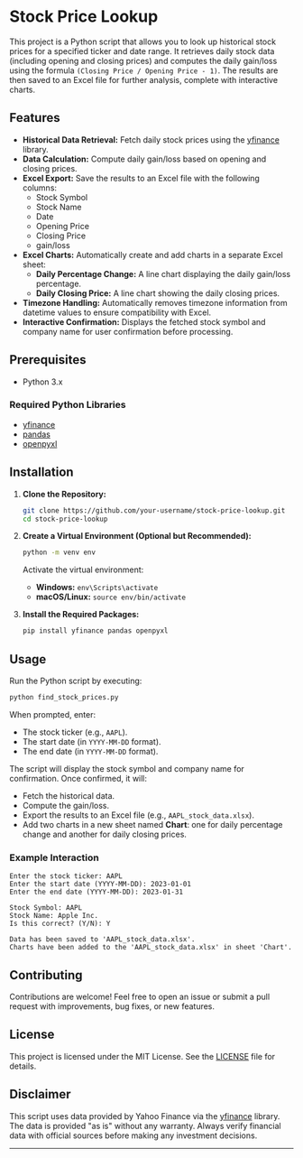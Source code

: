# Stock Price Lookup

This project is a Python script that allows you to look up historical stock prices for a specified ticker and date range. It retrieves daily stock data (including opening and closing prices) and computes the daily gain/loss using the formula `(Closing Price / Opening Price - 1)`. The results are then saved to an Excel file for further analysis, complete with interactive charts.

## Features

- **Historical Data Retrieval:** Fetch daily stock prices using the [yfinance](https://pypi.org/project/yfinance/) library.
- **Data Calculation:** Compute daily gain/loss based on opening and closing prices.
- **Excel Export:** Save the results to an Excel file with the following columns:
  - Stock Symbol
  - Stock Name
  - Date
  - Opening Price
  - Closing Price
  - gain/loss
- **Excel Charts:** Automatically create and add charts in a separate Excel sheet:
  - **Daily Percentage Change:** A line chart displaying the daily gain/loss percentage.
  - **Daily Closing Price:** A line chart showing the daily closing prices.
- **Timezone Handling:** Automatically removes timezone information from datetime values to ensure compatibility with Excel.
- **Interactive Confirmation:** Displays the fetched stock symbol and company name for user confirmation before processing.

## Prerequisites

- Python 3.x

### Required Python Libraries

- [yfinance](https://pypi.org/project/yfinance/)
- [pandas](https://pypi.org/project/pandas/)
- [openpyxl](https://pypi.org/project/openpyxl/)

## Installation

1. **Clone the Repository:**

   ```bash
   git clone https://github.com/your-username/stock-price-lookup.git
   cd stock-price-lookup
   ```

2. **Create a Virtual Environment (Optional but Recommended):**

   ```bash
   python -m venv env
   ```

   Activate the virtual environment:
   - **Windows:** `env\Scripts\activate`
   - **macOS/Linux:** `source env/bin/activate`

3. **Install the Required Packages:**

   ```bash
   pip install yfinance pandas openpyxl
   ```

## Usage

Run the Python script by executing:

```bash
python find_stock_prices.py
```

When prompted, enter:
- The stock ticker (e.g., `AAPL`).
- The start date (in `YYYY-MM-DD` format).
- The end date (in `YYYY-MM-DD` format).

The script will display the stock symbol and company name for confirmation. Once confirmed, it will:
- Fetch the historical data.
- Compute the gain/loss.
- Export the results to an Excel file (e.g., `AAPL_stock_data.xlsx`).
- Add two charts in a new sheet named **Chart**: one for daily percentage change and another for daily closing prices.

### Example Interaction

```
Enter the stock ticker: AAPL
Enter the start date (YYYY-MM-DD): 2023-01-01
Enter the end date (YYYY-MM-DD): 2023-01-31

Stock Symbol: AAPL
Stock Name: Apple Inc.
Is this correct? (Y/N): Y

Data has been saved to 'AAPL_stock_data.xlsx'.
Charts have been added to the 'AAPL_stock_data.xlsx' in sheet 'Chart'.
```

## Contributing

Contributions are welcome! Feel free to open an issue or submit a pull request with improvements, bug fixes, or new features.

## License

This project is licensed under the MIT License. See the [LICENSE](LICENSE) file for details.

## Disclaimer

This script uses data provided by Yahoo Finance via the [yfinance](https://pypi.org/project/yfinance/) library. The data is provided "as is" without any warranty. Always verify financial data with official sources before making any investment decisions.

---